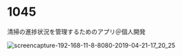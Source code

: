 # 1045
清掃の進捗状況を管理するためのアプリ＠個人開発

![screencapture-192-168-11-8-8080-2019-04-21-17_20_25](https://user-images.githubusercontent.com/47941797/56467432-ca469100-6459-11e9-9154-02fbd58d27f8.png)
